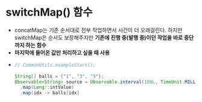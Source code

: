 switchMap() 함수
===
* concatMap는 기존 순서대로 전부 작업하면서 시간이 더 오래걸린다. 하지만 switchMap은 순서도 보장해주지만 **기존에 진행 중(발행 중)이던 작업을 바로 중단까지 하는 함수**
* **마지막에 들어온 값만 처리하고 싶을 때 사용**
* ```java
  // CommonUtils.exampleStart();
 
  String[] balls = {"1", "3", "5"};
  Observable<String> source = Observable.interval(100L, TimeUnit.MILLISECONDS)
    .map(Long::intValue)
    .map(idx -> balls[idx]
